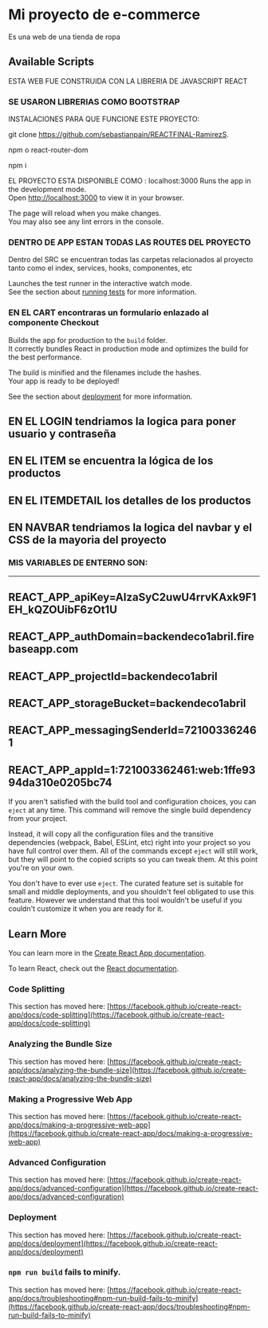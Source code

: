 # Mi proyecto de e-commerce 

Es una web de una tienda de ropa 

## Available Scripts

ESTA WEB FUE CONSTRUIDA CON LA LIBRERIA DE JAVASCRIPT REACT

### SE USARON LIBRERIAS COMO BOOTSTRAP 


INSTALACIONES PARA QUE FUNCIONE ESTE PROYECTO: 

git clone https://github.com/sebastianpain/REACTFINAL-RamirezS.

npm o react-router-dom

npm i

EL PROYECTO ESTA DISPONIBLE COMO : localhost:3000
Runs the app in the development mode.\
Open [http://localhost:3000](http://localhost:3000) to view it in your browser.

The page will reload when you make changes.\
You may also see any lint errors in the console.

### DENTRO DE APP ESTAN TODAS LAS ROUTES DEL PROYECTO
Dentro del SRC se encuentran todas las carpetas relacionados al proyecto tanto como el index, services, hooks, componentes, etc

Launches the test runner in the interactive watch mode.\
See the section about [running tests](https://facebook.github.io/create-react-app/docs/running-tests) for more information.

### EN EL CART encontraras un formulario enlazado al componente Checkout

Builds the app for production to the `build` folder.\
It correctly bundles React in production mode and optimizes the build for the best performance.

The build is minified and the filenames include the hashes.\
Your app is ready to be deployed!

See the section about [deployment](https://facebook.github.io/create-react-app/docs/deployment) for more information.
## EN EL LOGIN tendriamos la logica para poner usuario y contraseña
## EN EL ITEM se encuentra la lógica de los productos
## EN EL ITEMDETAIL los detalles de los productos
## EN NAVBAR tendriamos la logica del navbar y el CSS de la mayoria del proyecto

### MIS VARIABLES DE ENTERNO SON: 
---------------------------------------------------------
REACT_APP_apiKey=AIzaSyC2uwU4rrvKAxk9F1EH_kQZOUibF6zOt1U
---------------------------------------------------------
REACT_APP_authDomain=backendeco1abril.firebaseapp.com
---------------------------------------------------------
REACT_APP_projectId=backendeco1abril
---------------------------------------------------------
REACT_APP_storageBucket=backendeco1abril
---------------------------------------------------------
REACT_APP_messagingSenderId=721003362461
---------------------------------------------------------
REACT_APP_appId=1:721003362461:web:1ffe9394da310e0205bc74
----------------------------------------------------------





If you aren't satisfied with the build tool and configuration choices, you can `eject` at any time. This command will remove the single build dependency from your project.

Instead, it will copy all the configuration files and the transitive dependencies (webpack, Babel, ESLint, etc) right into your project so you have full control over them. All of the commands except `eject` will still work, but they will point to the copied scripts so you can tweak them. At this point you're on your own.

You don't have to ever use `eject`. The curated feature set is suitable for small and middle deployments, and you shouldn't feel obligated to use this feature. However we understand that this tool wouldn't be useful if you couldn't customize it when you are ready for it.

## Learn More

You can learn more in the [Create React App documentation](https://facebook.github.io/create-react-app/docs/getting-started).

To learn React, check out the [React documentation](https://reactjs.org/).

### Code Splitting

This section has moved here: [https://facebook.github.io/create-react-app/docs/code-splitting](https://facebook.github.io/create-react-app/docs/code-splitting)

### Analyzing the Bundle Size

This section has moved here: [https://facebook.github.io/create-react-app/docs/analyzing-the-bundle-size](https://facebook.github.io/create-react-app/docs/analyzing-the-bundle-size)

### Making a Progressive Web App

This section has moved here: [https://facebook.github.io/create-react-app/docs/making-a-progressive-web-app](https://facebook.github.io/create-react-app/docs/making-a-progressive-web-app)

### Advanced Configuration

This section has moved here: [https://facebook.github.io/create-react-app/docs/advanced-configuration](https://facebook.github.io/create-react-app/docs/advanced-configuration)

### Deployment

This section has moved here: [https://facebook.github.io/create-react-app/docs/deployment](https://facebook.github.io/create-react-app/docs/deployment)

### `npm run build` fails to minify.

This section has moved here: [https://facebook.github.io/create-react-app/docs/troubleshooting#npm-run-build-fails-to-minify](https://facebook.github.io/create-react-app/docs/troubleshooting#npm-run-build-fails-to-minify)


